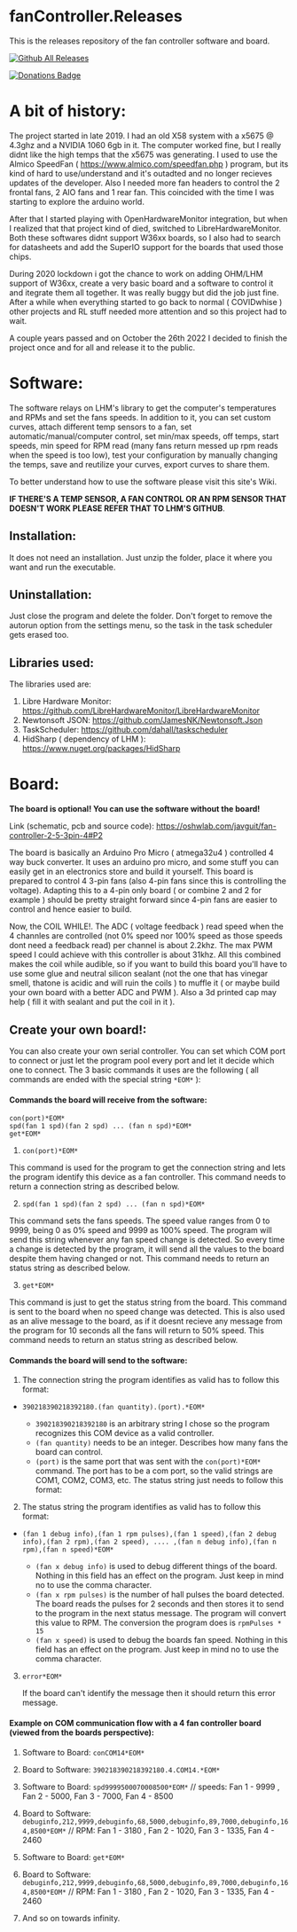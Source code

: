 # fanController.Releases
This is the releases repository of the fan controller software and board.

[![Github All Releases](https://img.shields.io/github/downloads/javguit/fanController.Releases/total.svg)](https://github.com/javguit/fanController.Releases/releases/latest) 

[![Donations Badge](https://yourdonation.rocks/images/badge.svg)]({www.wololo.com})

# A bit of history:

The project started in late 2019. I had an old X58 system with a x5675 @ 4.3ghz and a NVIDIA 1060 6gb in it. The computer worked fine, but I really didnt like the high temps that the x5675 was generating. I used to use the Almico SpeedFan ( https://www.almico.com/speedfan.php ) program, but its kind of hard to use/understand and it's outadted and no longer recieves updates of the developer. Also I needed more fan headers to control the 2 frontal fans, 2  AIO fans and 1 rear fan.
This coincided with the time I was starting to explore the arduino world. 

After that I started playing with OpenHardwareMonitor integration, but when I realized that that project kind of died, switched to LibreHardwareMonitor.
Both these softwares didnt support W36xx boards, so I also had to search for datasheets and add the SuperIO support for the boards that used those chips.

During 2020 lockdown i got the chance to work on adding OHM/LHM support of W36xx, create a very basic board and a software to control it and itegrate them all together. It was really buggy but did the job just fine. After a while when everything started to go back to normal ( COVIDwhise ) other projects and RL stuff needed more attention and so this project had to wait.

A couple years passed and on October the 26th 2022 I decided to finish the project once and for all and release it to the public.

# Software:

The software relays on LHM's library to get the computer's temperatures and RPMs and set the fans speeds. In addition to it, you can set custom curves, attach different temp sensors to a fan, set automatic/manual/computer control, set min/max speeds, off temps, start speeds, min speed for RPM read (many fans return messed up rpm reads when the speed is too low), test your configuration by manually changing the temps, save and reutilize your curves, export curves to share them.

To better understand how to use the software please visit this site's Wiki.

<b>IF THERE'S A TEMP SENSOR, A FAN CONTROL OR AN RPM SENSOR THAT DOESN'T WORK PLEASE REFER THAT TO LHM'S GITHUB</b>.

## Installation:

It does not need an installation. Just unzip the folder, place it where you want and run the executable.

## Uninstallation:

Just close the program and delete the folder. Don't forget to remove the autorun option from the settings menu, so the task in the task scheduler gets erased too.

## Libraries used:

The libraries used are:

1. Libre Hardware Monitor: https://github.com/LibreHardwareMonitor/LibreHardwareMonitor
2. Newtonsoft JSON: https://github.com/JamesNK/Newtonsoft.Json
3. TaskScheduler: https://github.com/dahall/taskscheduler
4. HidSharp ( dependency of LHM ): https://www.nuget.org/packages/HidSharp

# Board:

<b>The board is optional! You can use the software without the board!</b>

Link (schematic, pcb and source code): https://oshwlab.com/javguit/fan-controller-2-5-3pin-4#P2

The board is basically an Arduino Pro Micro ( atmega32u4 ) controlled 4 way buck converter. It uses an arduino pro micro, and some stuff you can easily get in an electronics store and build it yourself. This board is prepared to control 4 3-pin fans (also 4-pin fans since this is controlling the voltage). Adapting this to a 4-pin only board ( or combine 2 and 2 for example ) should be pretty straight forward since 4-pin fans are easier to control and hence easier to build.

Now, the COIL WHILE!. The ADC ( voltage feedback ) read speed when the 4 channles are controlled (not 0% speed nor 100% speed as those speeds dont need a feedback read) per channel is about 2.2khz. The max PWM speed I could achieve with this controller is about 31khz. All this combined makes the coil while audible, so if you want to build this board you'll have to use some glue and neutral silicon sealant (not the one that has vinegar smell, thatone is acidic and will ruin the coils ) to muffle it ( or maybe build your own board with a better ADC and PWM ). Also a 3d printed cap may help ( fill it with sealant and put the coil in it ).

## Create your own board!:
You can also create your own serial controller. You can set which COM port to connect or just let the program pool every port and let it decide which one to connect.
The 3 basic commands it uses are the following ( all commands are ended with the special string `*EOM*` ):

#### Commands the board will receive from the software:
```
con(port)*EOM*
spd(fan 1 spd)(fan 2 spd) ... (fan n spd)*EOM*
get*EOM*
```

1. `con(port)*EOM*` 

This command is used for the program to get the connection string and lets the program identify this device as a fan controller. This command needs to return a connection string as described below.

2. `spd(fan 1 spd)(fan 2 spd) ... (fan n spd)*EOM*`

  This command sets the fans speeds. The speed value ranges from 0 to 9999, being 0 as 0% speed and 9999 as 100% speed. The program will send this string whenever any fan speed change is detected. So every time a change is detected by the program, it will send all the values to the board despite them having changed or not. This command needs to return an status string as described below.

3. `get*EOM*`

  This command is just to get the status string from the board. This command is sent to the board when no speed change was detected. This is also used as an alive  message to the board, as if it doesnt recieve any message from the program for 10 seconds all the fans will return to 50% speed. This command needs to return an status string as described below.
  
#### Commands the board will send to the software:

1. The connection string the program identifies as valid has to follow this format:

- `390218390218392180.(fan quantity).(port).*EOM*`
  
  - `390218390218392180` is an arbitrary string I chose so the program recognizes this COM device as a valid controller.
  - `(fan quantity)` needs to be an integer. Describes how many fans the board can control.
  - `(port)` is the same port that was sent with the `con(port)*EOM*` command. The port has to be a com port, so the valid strings are COM1, COM2, COM3, etc.
  The status string just needs to follow this format:
    
2. The status string the program identifies as valid has to follow this format:

- `(fan 1 debug info),(fan 1 rpm pulses),(fan 1 speed),(fan 2 debug info),(fan 2 rpm),(fan 2 speed), .... ,(fan n debug info),(fan n rpm),(fan n speed)*EOM*`

  - `(fan x debug info)` is used to debug different things of the board. Nothing in this field has an effect on the program. Just keep in mind no to use the comma character.
  - `(fan x rpm pulses)` is the number of hall pulses the board detected. The board reads the pulses for 2 seconds and then stores it to send to the program in the next status message. The program will convert this value to RPM. The conversion the program does is `rpmPulses * 15`
  - `(fan x speed)` is used to debug the boards fan speed. Nothing in this field has an effect on the program. Just keep in mind no to use the comma character.

3. `error*EOM*`

    If the board can't identify the message then it should return this error message.

#### Example on COM communication flow with a 4 fan controller board (viewed from the boards perspective):
1. Software to Board: `conCOM14*EOM*`

2. Board to Software: `390218390218392180.4.COM14.*EOM*`

3. Software to Board: `spd9999500070008500*EOM*`   // speeds: Fan 1 - 9999 , Fan 2 - 5000, Fan 3 - 7000, Fan 4 - 8500

4. Board to Software: `debuginfo,212,9999,debuginfo,68,5000,debuginfo,89,7000,debuginfo,164,8500*EOM*` // RPM: Fan 1 - 3180 , Fan 2 - 1020, Fan 3 - 1335, Fan 4 - 2460

5. Software to Board: `get*EOM*`

6. Board to Software: `debuginfo,212,9999,debuginfo,68,5000,debuginfo,89,7000,debuginfo,164,8500*EOM*` // RPM: Fan 1 - 3180 , Fan 2 - 1020, Fan 3 - 1335, Fan 4 - 2460

7. And so on towards infinity.
